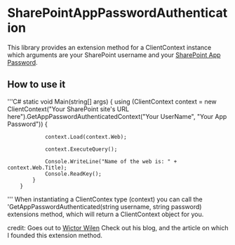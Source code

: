 # SharePointAppPasswordAuthentication

This library provides an extension method for a ClientContext instance which arguments are your SharePoint username and your [SharePoint App Password](https://docs.microsoft.com/en-us/azure/active-directory/user-help/multi-factor-authentication-end-user-app-passwords).

## How to use it
'''C#
 static void Main(string[] args)
        {
            using (ClientContext context = new ClientContext("Your SharePoint site's URL here").GetAppPasswordAuthenticatedContext("Your UserName", "Your App Password")) 
            {
                
                context.Load(context.Web);

                context.ExecuteQuery();

                Console.WriteLine("Name of the web is: " + context.Web.Title);
                Console.ReadKey();
            }
        }
'''
When instantiating a ClientContex type (context) you can call the 'GetAppPasswordAuthenticated(string username, string password) extensions method, which will return a ClientContext object for you.

credit: Goes out to [Wictor Wilen](https://www.wictorwilen.se/blog/how-to-do-active-authentication-to-office-365-and-sharepoint-online/)
Check out his blog, and the article on which I founded this extension method.
